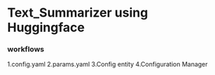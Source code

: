 # Text_Summarizer using Huggingface

### workflows

1.config.yaml
2.params.yaml
3.Config entity
4.Configuration Manager